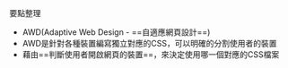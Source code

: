 要點整理
- AWD(Adaptive Web Design - ==自適應網頁設計==)
- AWD是針對各種裝置編寫獨立對應的CSS，可以明確的分割使用者的裝置
- 藉由==判斷使用者開啟網頁的裝置==，來決定使用哪一個對應的CSS檔案